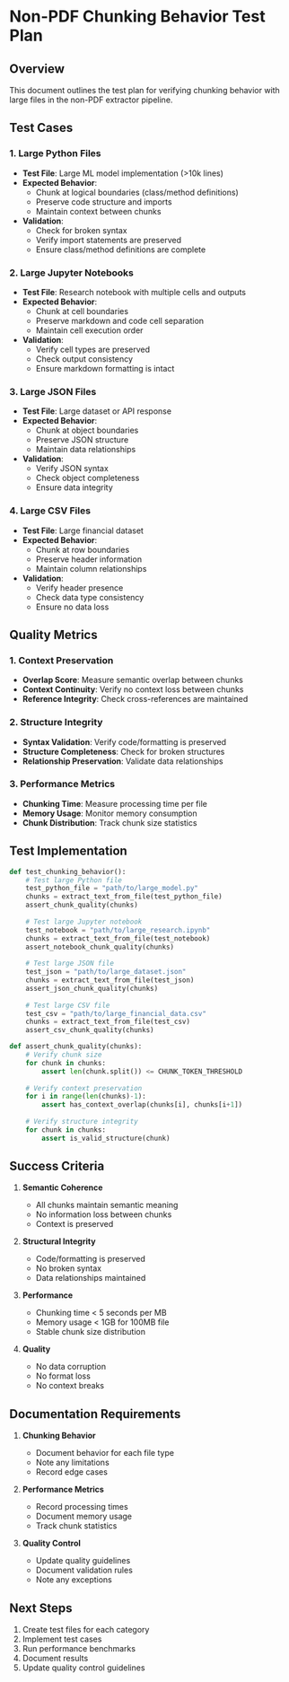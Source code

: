 # Non-PDF Chunking Behavior Test Plan

## Overview
This document outlines the test plan for verifying chunking behavior with large files in the non-PDF extractor pipeline.

## Test Cases

### 1. Large Python Files
- **Test File**: Large ML model implementation (>10k lines)
- **Expected Behavior**:
  - Chunk at logical boundaries (class/method definitions)
  - Preserve code structure and imports
  - Maintain context between chunks
- **Validation**:
  - Check for broken syntax
  - Verify import statements are preserved
  - Ensure class/method definitions are complete

### 2. Large Jupyter Notebooks
- **Test File**: Research notebook with multiple cells and outputs
- **Expected Behavior**:
  - Chunk at cell boundaries
  - Preserve markdown and code cell separation
  - Maintain cell execution order
- **Validation**:
  - Verify cell types are preserved
  - Check output consistency
  - Ensure markdown formatting is intact

### 3. Large JSON Files
- **Test File**: Large dataset or API response
- **Expected Behavior**:
  - Chunk at object boundaries
  - Preserve JSON structure
  - Maintain data relationships
- **Validation**:
  - Verify JSON syntax
  - Check object completeness
  - Ensure data integrity

### 4. Large CSV Files
- **Test File**: Large financial dataset
- **Expected Behavior**:
  - Chunk at row boundaries
  - Preserve header information
  - Maintain column relationships
- **Validation**:
  - Verify header presence
  - Check data type consistency
  - Ensure no data loss

## Quality Metrics

### 1. Context Preservation
- **Overlap Score**: Measure semantic overlap between chunks
- **Context Continuity**: Verify no context loss between chunks
- **Reference Integrity**: Check cross-references are maintained

### 2. Structure Integrity
- **Syntax Validation**: Verify code/formatting is preserved
- **Structure Completeness**: Check for broken structures
- **Relationship Preservation**: Validate data relationships

### 3. Performance Metrics
- **Chunking Time**: Measure processing time per file
- **Memory Usage**: Monitor memory consumption
- **Chunk Distribution**: Track chunk size statistics

## Test Implementation

```python
def test_chunking_behavior():
    # Test large Python file
    test_python_file = "path/to/large_model.py"
    chunks = extract_text_from_file(test_python_file)
    assert_chunk_quality(chunks)
    
    # Test large Jupyter notebook
    test_notebook = "path/to/large_research.ipynb"
    chunks = extract_text_from_file(test_notebook)
    assert_notebook_chunk_quality(chunks)
    
    # Test large JSON file
    test_json = "path/to/large_dataset.json"
    chunks = extract_text_from_file(test_json)
    assert_json_chunk_quality(chunks)
    
    # Test large CSV file
    test_csv = "path/to/large_financial_data.csv"
    chunks = extract_text_from_file(test_csv)
    assert_csv_chunk_quality(chunks)

def assert_chunk_quality(chunks):
    # Verify chunk size
    for chunk in chunks:
        assert len(chunk.split()) <= CHUNK_TOKEN_THRESHOLD
        
    # Verify context preservation
    for i in range(len(chunks)-1):
        assert has_context_overlap(chunks[i], chunks[i+1])
        
    # Verify structure integrity
    for chunk in chunks:
        assert is_valid_structure(chunk)
```

## Success Criteria

1. **Semantic Coherence**
   - All chunks maintain semantic meaning
   - No information loss between chunks
   - Context is preserved

2. **Structural Integrity**
   - Code/formatting is preserved
   - No broken syntax
   - Data relationships maintained

3. **Performance**
   - Chunking time < 5 seconds per MB
   - Memory usage < 1GB for 100MB file
   - Stable chunk size distribution

4. **Quality**
   - No data corruption
   - No format loss
   - No context breaks

## Documentation Requirements

1. **Chunking Behavior**
   - Document behavior for each file type
   - Note any limitations
   - Record edge cases

2. **Performance Metrics**
   - Record processing times
   - Document memory usage
   - Track chunk statistics

3. **Quality Control**
   - Update quality guidelines
   - Document validation rules
   - Note any exceptions

## Next Steps

1. Create test files for each category
2. Implement test cases
3. Run performance benchmarks
4. Document results
5. Update quality control guidelines 